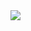 <a href="https://github.com/badges/shields/graphs/contributors" alt="Contributors">
        <img src="https://img.shields.io/github/contributors/badges/shields" /></a>
   
